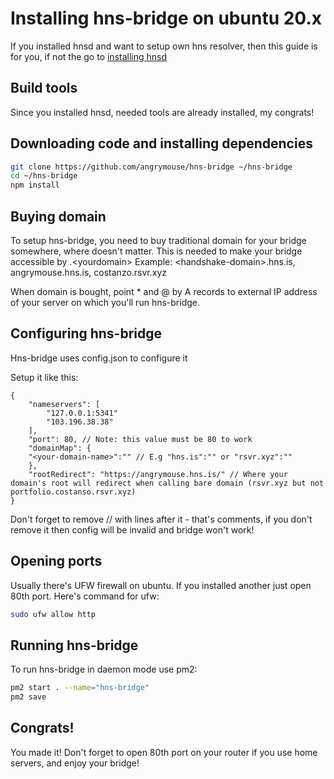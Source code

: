 # Installing hns-bridge on ubuntu 20.x

If you installed hnsd and want to setup own hns resolver, then this guide is for you, if not the go to [installing hnsd](/hnsd.md)

## Build tools

Since you installed hnsd, needed tools are already installed, my congrats!

## Downloading code and installing dependencies

```sh
git clone https://github.com/angrymouse/hns-bridge ~/hns-bridge
cd ~/hns-bridge
npm install
```

## Buying domain

To setup hns-bridge, you need to buy traditional domain for your bridge somewhere, where doesn't matter.
This is needed to make your bridge accessible by .\<yourdomain\> 
Example: \<handshake-domain\>.hns.is, angrymouse.hns.is, costanzo.rsvr.xyz

When domain is bought, point * and @ by A records to external IP address of your server on which you'll run hns-bridge.

## Configuring hns-bridge

Hns-bridge uses config.json to configure it

Setup it like this:

```json5
{
    "nameservers": [
        "127.0.0.1:5341"
        "103.196.38.38"
    ],
    "port": 80, // Note: this value must be 80 to work
    "domainMap": {
    "<your-domain-name>":"" // E.g "hns.is":"" or "rsvr.xyz":""
    },
    "rootRedirect": "https://angrymouse.hns.is/" // Where your domain's root will redirect when calling bare domain (rsvr.xyz but not portfolio.costanso.rsvr.xyz) 
}

```

Don't forget to remove // with lines after it - that's comments, if you don't remove it then config will be invalid and bridge won't work!


## Opening ports

Usually there's UFW firewall on ubuntu. If you installed another just open 80th port. Here's command for ufw:

```sh
sudo ufw allow http
```

## Running hns-bridge

To run hns-bridge in daemon mode use pm2:

```sh
pm2 start . --name="hns-bridge"
pm2 save
```

## Congrats!

You made it! Don't forget to open 80th port on your router if you use home servers, and enjoy your bridge!
